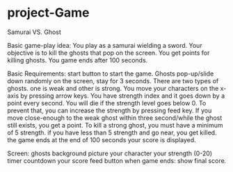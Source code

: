 # project-Game

Samurai VS. Ghost

Basic game-play idea:
You play as a samurai wielding a sword. Your objective is to kill the ghosts that pop on the screen. You get points for killing ghosts. You game ends after 100 seconds.

Basic Requirements:
start button to start the game.
Ghosts pop-up/slide down randomly on the screen, stay for 3 seconds. There are two types of ghosts. one is weak and other is strong.
You move your characters on the x-axis by pressing arrow keys.
You have strength index and it goes down by a point every second.
You will die if the strength level goes below 0. To prevent that, you can increase the strength by pressing feed key.
If you move close-enough to the weak ghost within three second/while the ghost still exists, you get a point.
To kill a strong ghost, you must have a minimum of 5 strength. if you have less than 5 strength and go near, you get killed.
the game ends at the end of 100 seconds
your score is displayed.

Screen:
ghosts
background picture
your character
your strength (0-20)
timer countdown
your score
feed button
when game ends: show final score.





